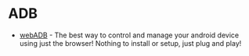 # ADB
* [webADB](https://app.webadb.com/) - The best way to control and manage your android device using just the browser! Nothing to install or setup, just plug and play! 